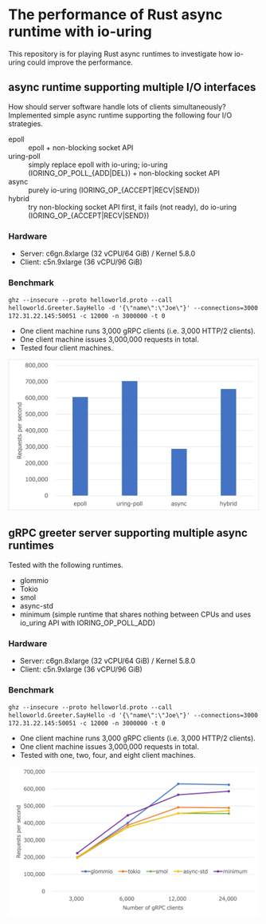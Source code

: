# The performance of Rust async runtime with io-uring

This repository is for playing Rust async runtimes to investigate how io-uring could improve the performance.

## async runtime supporting multiple I/O interfaces

How should server software handle lots of clients simultaneously? Implemented simple async runtime supporting the following four I/O strategies.

<dl>
  <dt>epoll</dt>
  <dd>epoll + non-blocking socket API</dd>
  <dt>uring-poll</dt>
  <dd>simply replace epoll with io-uring; io-uring (IORING_OP_POLL_{ADD|DEL}) + non-blocking socket API</dd>
  <dt>async</dt>
  <dd>purely io-uring (IORING_OP_{ACCEPT|RECV|SEND})</dd>
  <dt>hybrid</dt>
  <dd>try non-blocking socket API first, it fails (not ready), do io-uring (IORING_OP_{ACCEPT|RECV|SEND})</dd>
</dl>

### Hardware

- Server: c6gn.8xlarge (32 vCPU/64 GiB) / Kernel 5.8.0
- Client: c5n.9xlarge (36 vCPU/96 GiB)

### Benchmark

```
ghz --insecure --proto helloworld.proto --call helloworld.Greeter.SayHello -d '{\"name\":\"Joe\"}' --connections=3000 172.31.22.145:50051 -c 12000 -n 3000000 -t 0
```

- One client machine runs 3,000 gRPC clients (i.e. 3,000 HTTP/2 clients).
- One client machine issues 3,000,000 requests in total.
- Tested four client machines.

![Throughput (requests per second)](https://raw.githubusercontent.com/fujita/greeter/images/20210304-01.png)


## gRPC greeter server supporting multiple async runtimes

Tested with the following runtimes.

- glommio
- Tokio
- smol
- async-std
- minimum (simple runtime that shares nothing between CPUs and uses io_uring API with IORING_OP_POLL_ADD)

### Hardware

- Server: c6gn.8xlarge (32 vCPU/64 GiB) / Kernel 5.8.0
- Client: c5n.9xlarge (36 vCPU/96 GiB)

### Benchmark

```
ghz --insecure --proto helloworld.proto --call helloworld.Greeter.SayHello -d '{\"name\":\"Joe\"}' --connections=3000 172.31.22.145:50051 -c 12000 -n 3000000 -t 0
```

- One client machine runs 3,000 gRPC clients (i.e. 3,000 HTTP/2 clients).
- One client machine issues 3,000,000 requests in total.
- Tested with one, two, four, and eight client machines.

![Throughput (requests per second)](https://raw.githubusercontent.com/fujita/greeter/images/20210219-01.png)
